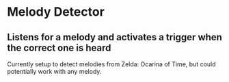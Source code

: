 # Melody Detector #

## Listens for a melody and activates a trigger when the correct one is heard ##

Currently setup to detect melodies from Zelda: Ocarina of Time, but could potentially work with any melody.